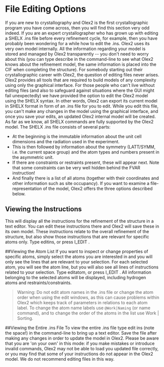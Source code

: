 # File Editing Options
If you are new to crystallography and Olex2 is the first crystallographic program you have come across, then you will find this section very odd indeed. If you are an expert crystallographer who has grown up with editing a SHELX .ins file before every refinement cycle, for example, then you have probably been wondering for a while how to edit the .ins.
Olex2 uses its very own model internally. All the information regarding your model is stored and managed by Olex2 transparently -- you don't need to worry about this (you can type describe in the command-line to see what Olex2 knows about the refinement model, the same information is placed into the CIF when completing the structure). For somebody starting out their crystallographic career with Olex2, the question of editing files never arises. Olex2 provides all tools that are required to build models of any complexity using only the graphical interface. 
For those people who can't live without editing files (and also to safeguard against situations where the GUI might fail unexpectedly) we have provided the option to edit the Olex2 model using the SHELX syntax. In other words, Olex2 can export its current model in SHELX format in form of an .ins file for you to edit. While you edit this file, you can't make any changes in the model using the graphical interface, and once you save your edits, an updated Olex2 internal model will be created. As far as we know, all SHELX commands are fully supported by the Olex2 model.
The SHELX .ins file consists of several parts:
- At the beginning is the immutable information about the unit cell dimensions and the radiation used in the experiment.
- This is then followed by information about the symmetry (LATT/SYMM, i.e. the current space group) and the atom types and numbers present in the asymmetric unit.
- If there are constraints or restraints present, these will appear next. Note that some constraints can be very well hidden behind the FVAR instruction!
- And finally there is a list of all atoms (together with their coordinates and other information such as site occupancy).
If you want to examine a file-representation of the model, Olex2 offers the three options described below.

## Viewing the Instructions
This will display all the instructions for the refinement of the structure in a text editor. You can edit these instructions there and Olex2 will save these in its own model. These instructions relate to the overall refinement of the structure, but also show those instructions that are relevant for specific atoms only. Type editins, or press I_EDIT .

##Viewing the Atom List
If you want to inspect or change properties of specific atoms, simply select the atoms you are interested in and you will only see the lines that are relevant to your selection. For each selected atom, you will see the atom line, but you will also see all lines of instructions related to your selection. Type editatom, or press I_EDIT . All information belonging to the selected atoms will be displayed, including hydrogen atoms and restraints/constraints.
>Warning: Do not edit atom names in the .ins file or change the atom order when using the edit windows, as this can cause problems within Olex2 which keeps track of parameters in relations to each atom label. To change the atom name labels use `@Work|Naming` (or name command), and to change the order of the atoms in the list use Work | Sorting.

##Viewing the Entire .ins File
To view the entire .ins file type edit ins (note the space!) in the command-line to bring up a text editor. Save the file after making any changes in order to update the model in Olex2. Please be aware that you are 'on your own' in this mode: if you make mistakes or introduce invalid commands, Olex2 may not be able to load you updated file correctly, or you may find that some of your instructions do not appear in the Olex2 model. We do not recommend editing files in this way.

